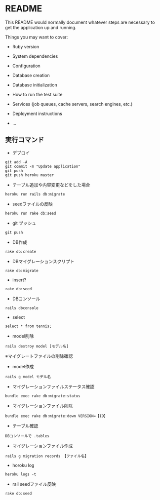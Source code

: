 # README

This README would normally document whatever steps are necessary to get the
application up and running.

Things you may want to cover:

* Ruby version

* System dependencies

* Configuration

* Database creation

* Database initialization

* How to run the test suite

* Services (job queues, cache servers, search engines, etc.)

* Deployment instructions

* ...

## 実行コマンド
* デプロイ
```
git add -A
git commit -m "Update application"
git push
git push heroku master
```
* テーブル追加や内容変更などをした場合
```
heroku run rails db:migrate
```
* seedファイルの反映
```
heroku run rake db:seed
```

* git プッシュ
```
git push
```

* DB作成
```
rake db:create
```

* DBマイグレーションスクリプト
```
rake db:migrate
```

* insert?
```
rake db:seed
```

* DBコンソール
```
rails dbconsole
```

* select
```
select * from tennis;
```

* model削除
```
rails destroy model [モデル名]
```
※マイグレートファイルの削除確認

* model作成
```
rails g model モデル名
```

* マイグレーションファイルステータス確認
```
bundle exec rake db:migrate:status
```

* マイグレーションファイル削除
```
bundle exec rake db:migrate:down VERSION=【ID】
```

* テーブル確認
```
DBコンソールで .tables
```

* マイグレーションファイル作成
```
rails g migration records 【ファイル名】
```

* horoku log
```
heroku logs -t
```

* rail seedファイル反映
```
rake db:seed
```
